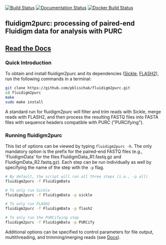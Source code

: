 [![Build Status](https://travis-ci.org/pblischak/fluidigm2purc.svg?branch=master)](https://travis-ci.org/pblischak/fluidigm2purc) [![Documentation Status](https://readthedocs.org/projects/fluidigm2purc/badge/?version=latest)](http://fluidigm2purc.readthedocs.io/en/latest/?badge=latest) [![Docker Build Status](https://img.shields.io/docker/build/pblischak/fluidigm2purc.svg)](https://hub.docker.com/r/pblischak/fluidigm2purc/)

## **fluidigm2purc**: processing of paired-end Fluidigm data for analysis with PURC

## [**Read the Docs**](http://fluidigm2purc.readthedocs.io/en/latest/?badge=latest)

### Quick Introduction

To obtain and install fluidigm2purc and its dependencies
([Sickle](https://github.com/najoshi/sickle),
[FLASH2](https://github.com/dstreett/FLASH2)),
run the following commands in a terminal:

```bash
git clone https://github.com/pblischak/fluidigm2purc.git
cd fluidigm2purc
make
sudo make install
```

A standard run for fluidigm2purc will filter and trim reads with Sickle, merge
reads with FLASH2, and then process the resulting FASTQ files into FASTA files
with sequence headers compatible with PURC ("PURCifying").

### Running fluidigm2purc

This list of options can be viewed by typing `fluidigm2purc -h`. The only mandatory
option is the prefix for the paired-end FASTQ files (e.g., 'FluidigmData' for the files
FluidigmData_R1.fastq.gz and FluidigmData_R2.fastq.gz). Each step can be run individually
as well by specifying the name of the step with the `-p` flag.

```bash
# By default, the script will run all three steps (i.e., -p all)
fluidigm2purc -f FluidigmData

# To only run Sickle
fluidigm2purc -f FluidigmData -p sickle

# To only run FLASH2
fluidigm2purc -f FluidigmData -p flash2

# To only run the PURCifying step
fluidigm2purc -f FluidigmData -p PURCify
```

Additional options can be specified to control parameters for file output,
multithreading, and trimming/merging reads (see [Docs](http://fluidigm2purc.readthedocs.io/en/latest/?badge=latest)).
